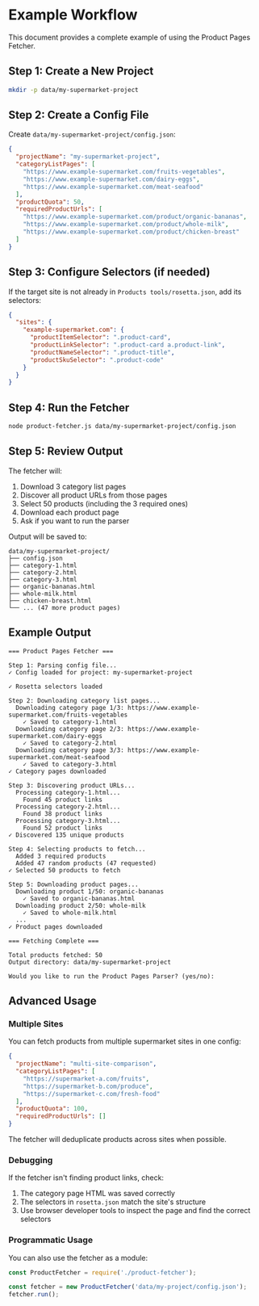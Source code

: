 # Example Workflow

This document provides a complete example of using the Product Pages Fetcher.

## Step 1: Create a New Project

```bash
mkdir -p data/my-supermarket-project
```

## Step 2: Create a Config File

Create `data/my-supermarket-project/config.json`:

```json
{
  "projectName": "my-supermarket-project",
  "categoryListPages": [
    "https://www.example-supermarket.com/fruits-vegetables",
    "https://www.example-supermarket.com/dairy-eggs",
    "https://www.example-supermarket.com/meat-seafood"
  ],
  "productQuota": 50,
  "requiredProductUrls": [
    "https://www.example-supermarket.com/product/organic-bananas",
    "https://www.example-supermarket.com/product/whole-milk",
    "https://www.example-supermarket.com/product/chicken-breast"
  ]
}
```

## Step 3: Configure Selectors (if needed)

If the target site is not already in `Products tools/rosetta.json`, add its selectors:

```json
{
  "sites": {
    "example-supermarket.com": {
      "productItemSelector": ".product-card",
      "productLinkSelector": ".product-card a.product-link",
      "productNameSelector": ".product-title",
      "productSkuSelector": ".product-code"
    }
  }
}
```

## Step 4: Run the Fetcher

```bash
node product-fetcher.js data/my-supermarket-project/config.json
```

## Step 5: Review Output

The fetcher will:
1. Download 3 category list pages
2. Discover all product URLs from those pages
3. Select 50 products (including the 3 required ones)
4. Download each product page
5. Ask if you want to run the parser

Output will be saved to:
```
data/my-supermarket-project/
├── config.json
├── category-1.html
├── category-2.html
├── category-3.html
├── organic-bananas.html
├── whole-milk.html
├── chicken-breast.html
└── ... (47 more product pages)
```

## Example Output

```
=== Product Pages Fetcher ===

Step 1: Parsing config file...
✓ Config loaded for project: my-supermarket-project

✓ Rosetta selectors loaded

Step 2: Downloading category list pages...
  Downloading category page 1/3: https://www.example-supermarket.com/fruits-vegetables
    ✓ Saved to category-1.html
  Downloading category page 2/3: https://www.example-supermarket.com/dairy-eggs
    ✓ Saved to category-2.html
  Downloading category page 3/3: https://www.example-supermarket.com/meat-seafood
    ✓ Saved to category-3.html
✓ Category pages downloaded

Step 3: Discovering product URLs...
  Processing category-1.html...
    Found 45 product links
  Processing category-2.html...
    Found 38 product links
  Processing category-3.html...
    Found 52 product links
✓ Discovered 135 unique products

Step 4: Selecting products to fetch...
  Added 3 required products
  Added 47 random products (47 requested)
✓ Selected 50 products to fetch

Step 5: Downloading product pages...
  Downloading product 1/50: organic-bananas
    ✓ Saved to organic-bananas.html
  Downloading product 2/50: whole-milk
    ✓ Saved to whole-milk.html
  ...
✓ Product pages downloaded

=== Fetching Complete ===

Total products fetched: 50
Output directory: data/my-supermarket-project

Would you like to run the Product Pages Parser? (yes/no):
```

## Advanced Usage

### Multiple Sites

You can fetch products from multiple supermarket sites in one config:

```json
{
  "projectName": "multi-site-comparison",
  "categoryListPages": [
    "https://supermarket-a.com/fruits",
    "https://supermarket-b.com/produce",
    "https://supermarket-c.com/fresh-food"
  ],
  "productQuota": 100,
  "requiredProductUrls": []
}
```

The fetcher will deduplicate products across sites when possible.

### Debugging

If the fetcher isn't finding product links, check:

1. The category page HTML was saved correctly
2. The selectors in `rosetta.json` match the site's structure
3. Use browser developer tools to inspect the page and find the correct selectors

### Programmatic Usage

You can also use the fetcher as a module:

```javascript
const ProductFetcher = require('./product-fetcher');

const fetcher = new ProductFetcher('data/my-project/config.json');
fetcher.run();
```
